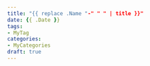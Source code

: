 ```yaml
---
title: "{{ replace .Name "-" " " | title }}"
date: {{ .Date }}
tags:
- MyTag
categories:
- MyCategories
draft: true
---
```


